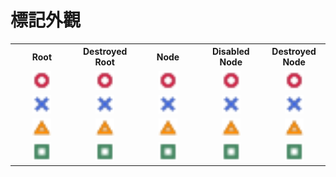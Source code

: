 # 標記外觀

<table width="100%">
  <tr>
    <th align="center" width="20%">
      Root
    </th>
    <th align="center" width="20%">
      Destroyed Root
    </th>
    <th align="center" width="20%">
      Node
    </th>
    <th align="center" width="20%">
      Disabled Node
    </th>
    <th align="center" width="20%">
      Destroyed Node
    </th>
  </tr>
  <tr>
    <td align="center">
      <img src="../assets/svg/marks/player-1.svg#root" width="30" height="30" alt="Player 1's root mark" />
    </td>
    <td align="center">
      <img src="../assets/svg/marks/player-1.svg#destroyed-root" width="30" height="30" alt="Player 1's destroyed root mark" />
    </td>
    <td align="center">
      <img src="../assets/svg/marks/player-1.svg#node" width="30" height="30" alt="Player 1's node mark" />
    </td>
    <td align="center">
      <img src="../assets/svg/marks/player-1.svg#disabled-node" width="30" height="30" alt="Player 1's disabled node mark" />
    </td>
    <td align="center">
      <img src="../assets/svg/marks/player-1.svg#destroyed-node" width="30" height="30" alt="Player 1's destroyed node mark" />
    </td>
  </tr>
  <tr>
    <td align="center">
      <img src="../assets/svg/marks/player-2.svg#root" width="30" height="30" alt="Player 2's root mark" />
    </td>
    <td align="center">
      <img src="../assets/svg/marks/player-2.svg#destroyed-root" width="30" height="30" alt="Player 2's destroyed root mark" />
    </td>
    <td align="center">
      <img src="../assets/svg/marks/player-2.svg#node" width="30" height="30" alt="Player 2's node mark" />
    </td>
    <td align="center">
      <img src="../assets/svg/marks/player-2.svg#disabled-node" width="30" height="30" alt="Player 2's disabled node" />
    </td>
    <td align="center">
      <img src="../assets/svg/marks/player-2.svg#destroyed-node" width="30" height="30" alt="Player 2's destroyed node mark" />
    </td>
  </tr>
  <tr>
    <td align="center">
      <img src="../assets/svg/marks/player-3.svg#root" width="30" height="30" alt="Player 3's root mark" />
    </td>
    <td align="center">
      <img src="../assets/svg/marks/player-3.svg#destroyed-root" width="30" height="30" alt="Player 3's destroyed root mark" />
    </td>
    <td align="center">
      <img src="../assets/svg/marks/player-3.svg#node" width="30" height="30" alt="Player 3's node mark" />
    </td>
    <td align="center">
      <img src="../assets/svg/marks/player-3.svg#disabled-node" width="30" height="30" alt="Player 3's disabled node mark" />
    </td>
    <td align="center">
      <img src="../assets/svg/marks/player-3.svg#destroyed-node" width="30" height="30" alt="Player 3's destroyed node mark" />
    </td>
  </tr>
  <tr>
    <td align="center">
      <img src="../assets/svg/marks/player-4.svg#root" width="30" height="30" alt="Player 4's root mark" />
    </td>
    <td align="center">
      <img src="../assets/svg/marks/player-4.svg#destroyed-root" width="30" height="30" alt="Player 4's destroyed root mark" />
    </td>
    <td align="center">
      <img src="../assets/svg/marks/player-4.svg#node" width="30" height="30" alt="Player 4's node mark" />
    </td>
    <td align="center">
      <img src="../assets/svg/marks/player-4.svg#disabled-node" width="30" height="30" alt="Player 4's disabled node mark" />
    </td>
    <td align="center">
      <img src="../assets/svg/marks/player-4.svg#destroyed-node" width="30" height="30" alt="Player 4's destroyed node mark" />
    </td>
  </tr>
</table>

